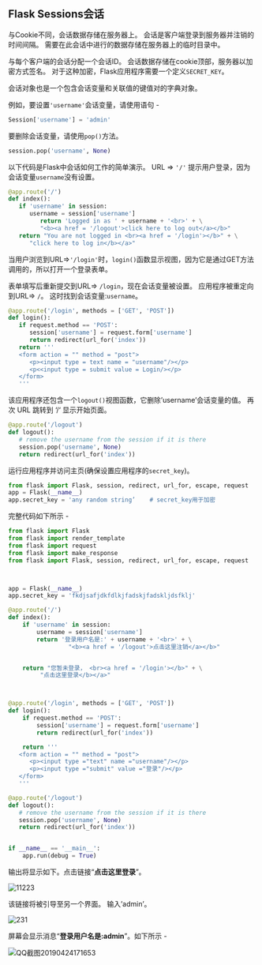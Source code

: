 ## Flask Sessions会话

与Cookie不同，会话数据存储在服务器上。 会话是客户端登录到服务器并注销的时间间隔。 需要在此会话中进行的数据存储在服务器上的临时目录中。

与每个客户端的会话分配一个会话ID。 会话数据存储在cookie顶部，服务器以加密方式签名。 对于这种加密，Flask应用程序需要一个定义`SECRET_KEY`。

会话对象也是一个包含会话变量和关联值的键值对的字典对象。

例如，要设置`'username'`会话变量，请使用语句 -

```python
Session['username'] = 'admin'
```

要删除会话变量，请使用`pop()`方法。

```python
session.pop('username', None)
```

以下代码是Flask中会话如何工作的简单演示。 URL => `'/'` 提示用户登录，因为会话变量`username`没有设置。

```python
@app.route('/')
def index():
   if 'username' in session:
      username = session['username']
         return 'Logged in as ' + username + '<br>' + \
         "<b><a href = '/logout'>click here to log out</a></b>"
   return "You are not logged in <br><a href = '/login'></b>" + \
      "click here to log in</b></a>"
```

当用户浏览到URL=>`'/login'`时，`login()`函数显示视图，因为它是通过GET方法调用的，所以打开一个登录表单。

表单填写后重新提交到URL=> `/login`，现在会话变量被设置。 应用程序被重定向到URL=> `/`。 这时找到会话变量:`username`。

```python
@app.route('/login', methods = ['GET', 'POST'])
def login():
   if request.method == 'POST':
      session['username'] = request.form['username']
      return redirect(url_for('index'))
   return '''
   <form action = "" method = "post">
      <p><input type = text name = "username"/></p>
      <p<<input type = submit value = Login/></p>
   </form>
   '''
```

该应用程序还包含一个`logout()`视图函数，它删除’username’会话变量的值。 再次 URL 跳转到 ‘/‘ 显示开始页面。

```python
@app.route('/logout')
def logout():
   # remove the username from the session if it is there
   session.pop('username', None)
   return redirect(url_for('index'))
```

运行应用程序并访问主页(确保设置应用程序的`secret_key`)。

```python
from flask import Flask, session, redirect, url_for, escape, request
app = Flask(__name__)
app.secret_key = 'any random string’    # secret_key用于加密
```



完整代码如下所示 -

```python
from flask import Flask
from flask import render_template
from flask import request
from flask import make_response
from flask import Flask, session, redirect, url_for, escape, request



app = Flask(__name__)
app.secret_key = 'fkdjsafjdkfdlkjfadskjfadskljdsfklj'

@app.route('/')
def index():
    if 'username' in session:
        username = session['username']
        return '登录用户名是:' + username + '<br>' + \
                 "<b><a href = '/logout'>点击这里注销</a></b>"


    return "您暂未登录， <br><a href = '/login'></b>" + \
         "点击这里登录</b></a>"



@app.route('/login', methods = ['GET', 'POST'])
def login():
    if request.method == 'POST':
        session['username'] = request.form['username']
        return redirect(url_for('index'))

    return '''
   <form action = "" method = "post">
      <p><input type ="text" name ="username"/></p>
      <p><input type ="submit" value ="登录"/></p>
   </form>
   '''

@app.route('/logout')
def logout():
   # remove the username from the session if it is there
   session.pop('username', None)
   return redirect(url_for('index'))


if __name__ == '__main__':
    app.run(debug = True)
```



输出将显示如下。点击链接“**点击这里登录**”。

![11223](C:\Users\T470P\Desktop\11223.png)

该链接将被引导至另一个界面。 输入’admin’。

![231](C:\Users\T470P\Desktop\231.png)

屏幕会显示消息“**登录用户名是:admin**”。如下所示 -

![QQ截图20190424171653](C:\Users\T470P\Desktop\QQ截图20190424171653.png)


